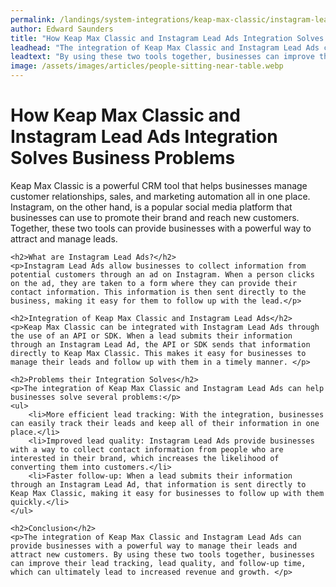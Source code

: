 ```yaml
---
permalink: /landings/system-integrations/keap-max-classic/instagram-lead-ads
author: Edward Saunders
title: "How Keap Max Classic and Instagram Lead Ads Integration Solves Business Problems"
leadhead: "The integration of Keap Max Classic and Instagram Lead Ads can provide businesses with a powerful way to manage their leads and attract new customers"
leadtext: "By using these two tools together, businesses can improve their lead tracking, lead quality, and follow-up time, which can ultimately lead to increased revenue and growth."
image: /assets/images/articles/people-sitting-near-table.webp
---
```

<div class="arttext">	<h1>How Keap Max Classic and Instagram Lead Ads Integration Solves Business Problems</h1>
	<p>Keap Max Classic is a powerful CRM tool that helps businesses manage customer relationships, sales, and marketing automation all in one place. Instagram, on the other hand, is a popular social media platform that businesses can use to promote their brand and reach new customers. Together, these two tools can provide businesses with a powerful way to attract and manage leads. </p>

	<h2>What are Instagram Lead Ads?</h2>
	<p>Instagram Lead Ads allow businesses to collect information from potential customers through an ad on Instagram. When a person clicks on the ad, they are taken to a form where they can provide their contact information. This information is then sent directly to the business, making it easy for them to follow up with the lead.</p>

	<h2>Integration of Keap Max Classic and Instagram Lead Ads</h2>
	<p>Keap Max Classic can be integrated with Instagram Lead Ads through the use of an API or SDK. When a lead submits their information through an Instagram Lead Ad, the API or SDK sends that information directly to Keap Max Classic. This makes it easy for businesses to manage their leads and follow up with them in a timely manner. </p>

	<h2>Problems their Integration Solves</h2>
	<p>The integration of Keap Max Classic and Instagram Lead Ads can help businesses solve several problems:</p>
	<ul>
		<li>More efficient lead tracking: With the integration, businesses can easily track their leads and keep all of their information in one place.</li>
		<li>Improved lead quality: Instagram Lead Ads provide businesses with a way to collect contact information from people who are interested in their brand, which increases the likelihood of converting them into customers.</li>
		<li>Faster follow-up: When a lead submits their information through an Instagram Lead Ad, that information is sent directly to Keap Max Classic, making it easy for businesses to follow up with them quickly.</li>
	</ul>

	<h2>Conclusion</h2>
	<p>The integration of Keap Max Classic and Instagram Lead Ads can provide businesses with a powerful way to manage their leads and attract new customers. By using these two tools together, businesses can improve their lead tracking, lead quality, and follow-up time, which can ultimately lead to increased revenue and growth. </p>
</div>